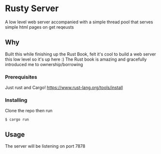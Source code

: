 # Rusty Server

A low level web server accompanied with a simple thread pool that serves simple html pages on get reqeusts
## Why

Built this while finishing up the Rust Book, felt it's cool to build a web server 
this low level so it's up here :) The Rust book is amazing and gracefully introduced
me to ownership/borrowing


### Prerequisites

Just rust and Cargo!
https://www.rust-lang.org/tools/install

### Installing

Clone the repo then run
```
$ cargo run
```


## Usage

The server will be listening on port 7878 
